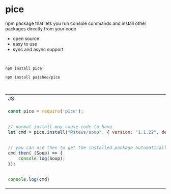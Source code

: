 # pice
npm package that lets you run console commands and install other packages directly from your code

- open source
- easy to use
- sync and async support

<br>

```console
npm install pice
```
```console
npm install paishee/pice
```

<br>

<table>
<tr>
<td>JS</td><td>Output</td>
</tr>
<tr>
<td>
  
```js
const pice = require('pice');


// normal install may cause code to hang
let cmd = pice.install("@stews/soup", { version: "1.1.22", dev: true });


// you can use then to get the installed package automatically
cmd.then( (Soup) => {
    console.log(Soup);
});


console.log(cmd)
```

</td>

<td>

```js
PiceCommand {
  str: 'npm install @stews/soup@1.1.22 --save-dev',
  pkg: '@stews/soup',
  argsList: [Object],
  args: [Object],
  async: false,
  __listeners: [Object],
  __executor: [Buffer]
}


[class Soup]
```
  
</td>

</tr>
</table>
